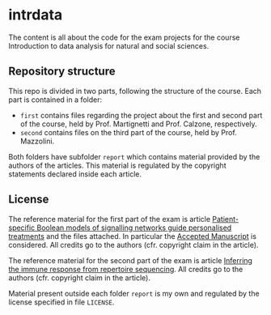# intrdata

The content is all about the code for the exam projects for the course Introduction to data analysis for natural and social sciences.

## Repository structure
This repo is divided in two parts, following the structure of the course. Each part is contained in a folder:
- `first` contains files regarding the project about the first and second part of the course, held by Prof. Martignetti and Prof. Calzone, respectively.
- `second` contains files on the third part of the course, held by Prof. Mazzolini.

Both folders have subfolder `report` which contains material provided by the authors of the articles. This material is regulated by the copyright statements declared inside each article.

## License
The reference material for the first part of the exam is article [Patient-specific Boolean models of signalling networks guide personalised treatments](https://doi.org/10.7554/eLife.72626) and the files attached. In particular the [Accepted Manuscript](https://elifesciences.org/articles/72626v1) is considered. All credits go to the authors (cfr. copyright claim in the article).

The reference material for the second part of the exam is article [Inferring the immune response from repertoire sequencing](https://doi.org/10.1371/journal.pcbi.1007873). All credits go to the authors (cfr. copyright claim in the article).

Material present outside each folder `report` is my own and regulated by the license specified in file `LICENSE`.
